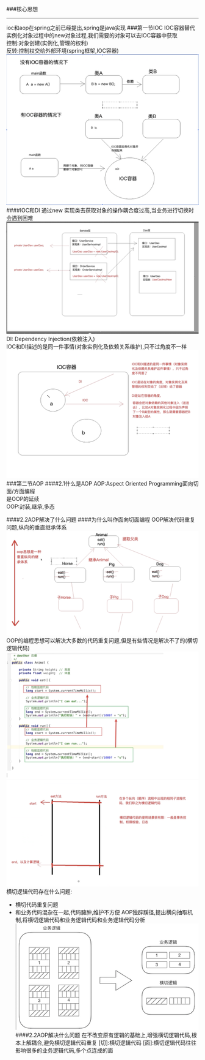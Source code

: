 ###核心思想
***
ioc和aop在spring之前已经提出,spring是java实现
###第一节IOC
IOC容器替代实例化对象过程中的new对象过程,我们需要的对象可以去IOC容器中获取  
控制:对象创建(实例化,管理的权利)    
反转:控制权交给外部环境(spring框架,IOC容器)  
![IOC](img/IOC.png)
####IOC和DI
通过new 实现类去获取对象的操作耦合度过高,当业务进行切换时会遇到困难
![IOC2](img/IOC2.png)
DI: Dependency Injection(依赖注入)  
IOC和DI描述的是同一件事情(对象实例化及依赖关系维护),只不过角度不一样
![IOC&DI](img/IOC&DI.png)
###第二节AOP
####2.1什么是AOP
AOP:Aspect Oriented Programming面向切面/方面编程  
是OOP的延续  
OOP:封装,继承,多态

####2.2AOP解决了什么问题
####为什么叫作面向切面编程
OOP解决代码重复问题,纵向的垂直继承体系
![OOP](img/OOP.png)
OOP的编程思想可以解决大多数的代码重复问题,但是有些情况是解决不了的(横切逻辑代码)
![OOP2](img/OOP2.png)
![横切逻辑代码](img/横切逻辑代码.png)
横切逻辑代码存在什么问题:
* 横切代码重复问题  
* 和业务代码混杂在一起,代码臃肿,维护不方便
AOP独辟蹊径,提出横向抽取机制,将横切逻辑代码和业务逻辑代码和业务逻辑代码分析
![业务&横切](img/业务整合横切.png)
 ####2.2AOP解决什么问题
 在不改变原有逻辑的基础上,增强横切逻辑代码,根本上解耦合,避免横切逻辑代码重复
 [切]:横切逻辑代码
 [面]:横切逻辑代码往往影响很多的业务逻辑代码,多个点连成的面
